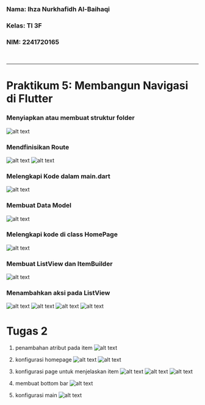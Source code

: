### Nama: Ihza Nurkhafidh Al-Baihaqi

### Kelas: TI 3F

### NIM: 2241720165

<br>
<hr>

# Praktikum 5: Membangun Navigasi di Flutter

### Menyiapkan atau membuat struktur folder

![alt text](images/assets/image.png)

### Mendfinisikan Route

![alt text](images/assets/image-1.png)
![alt text](images/assets/image-2.png)

### Melengkapi Kode dalam main.dart

![alt text](images/assets/image-3.png)

### Membuat Data Model

![alt text](images/assets/image-4.png)

### Melengkapi kode di class HomePage

![alt text](images/assets/image-5.png)

### Membuat ListView dan ItemBuilder

![alt text](images/assets/image-6.png)

### Menambahkan aksi pada ListView

![alt text](images/assets/image-7.png)
![alt text](images/assets/image-8.png)
![alt text](images/assets/image-9.png)
![alt text](images/assets/image-10.png)

# Tugas 2

1. penambahan atribut pada item
   ![alt text](images/laporan/image-1.png)

2. konfigurasi homepage
   ![alt text](images/laporan/image-2.png)
   ![alt text](images/laporan/image-3.png)

3. konfigurasi page untuk menjelaskan item
   ![alt text](images/laporan/image-4.png)
   ![alt text](images/laporan/image-5.png)
   ![alt text](images/laporan/image-6.png)

4. membuat bottom bar
   ![alt text](images/laporan/image-8.png)

5. konfigurasi main
   ![alt text](images/laporan/image-7.png)
